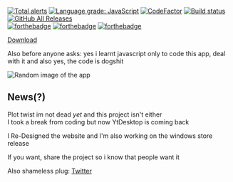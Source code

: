 [![Total alerts](https://img.shields.io/lgtm/alerts/g/MrAlexEsisteGia/YtDesktop.svg?style=flat-square&?logo=lgtm&logoWidth=18)](https://lgtm.com/projects/g/MrAlexEsisteGia/YtDesktop/alerts/) [![Language grade: JavaScript](https://img.shields.io/lgtm/grade/javascript/g/MrAlexEsisteGia/YtDesktop.svg?style=flat-square&?logo=lgtm&logoWidth=18)](https://lgtm.com/projects/g/MrAlexEsisteGia/YtDesktop/context:javascript) [![CodeFactor](https://www.codefactor.io/repository/github/mralexesistegia/ytdesktop/badge?style=flat-square)](https://www.codefactor.io/repository/github/mralexesistegia/ytdesktop) [![Build status](https://ci.appveyor.com/api/projects/status/l13q29nr44xc1xow/branch/master?svg=true&?style=flat-square)](https://ci.appveyor.com/project/MrAlexEsisteGia/ytdesktop/branch/master) [![GitHub All Releases](https://img.shields.io/github/downloads/MrAlexEsisteGia/YtDesktop/total?style=flat-square)](https://github.com/MrAlexEsisteGia/YtDesktop/releases)                 
[![forthebadge](https://forthebadge.com/images/badges/gluten-free.svg)](https://forthebadge.com) [![forthebadge](https://forthebadge.com/images/badges/does-not-contain-treenuts.svg)](https://forthebadge.com) [![forthebadge](https://forthebadge.com/images/badges/you-didnt-ask-for-this.svg)](https://forthebadge.com)


[Download](https://ytdesktop.mralexesistegia.com/#download)

Also before anyone asks:
yes i learnt javascript only to code this app, deal with it
and also yes, the code is dogshit

![Random image of the app](https://ytdesktop.mralexesistegia.com/assets/images/image01.jpg)

News(?)
------------
Plot twist im not dead *yet* and this project isn't either            
I took a break from coding but now YtDesktop is coming back              
            
I Re-Designed the website and I'm also working on the windows store release            
              
If you want, share the project so i know that people want it               

Also shameless plug: [Twitter](https://twitter.com/MrAlexEsisteGia)
